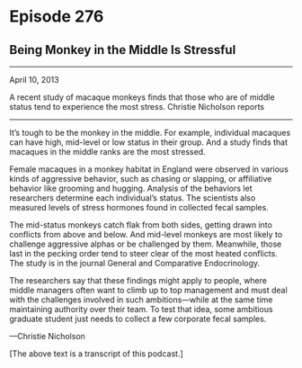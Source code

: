# Episode 276

## Being Monkey in the Middle Is Stressful

---

April 10, 2013

A recent study of macaque monkeys finds that those who are of middle status tend to experience the most stress. Christie Nicholson reports

---

It’s tough to be the monkey in the middle. For example, individual macaques can have high, mid-level or low status in their group. And a study finds that macaques in the middle ranks are the most stressed.

Female macaques in a monkey habitat in England were observed in various kinds of aggressive behavior, such as chasing or slapping, or affiliative behavior like grooming and hugging. Analysis of the behaviors let researchers determine each individual’s status. The scientists also measured levels of stress hormones found in collected fecal samples.

The mid-status monkeys catch flak from both sides, getting drawn into conflicts from above and below. And mid-level monkeys are most likely to challenge aggressive alphas or be challenged by them. Meanwhile, those last in the pecking order tend to steer clear of the most heated conflicts. The study is in the journal General and Comparative Endocrinology.

The researchers say that these findings might apply to people, where middle managers often want to climb up to top management and must deal with the challenges involved in such ambitions—while at the same time maintaining authority over their team. To test that idea, some ambitious graduate student just needs to collect a few corporate fecal samples.

—Christie Nicholson

[The above text is a transcript of this podcast.]

